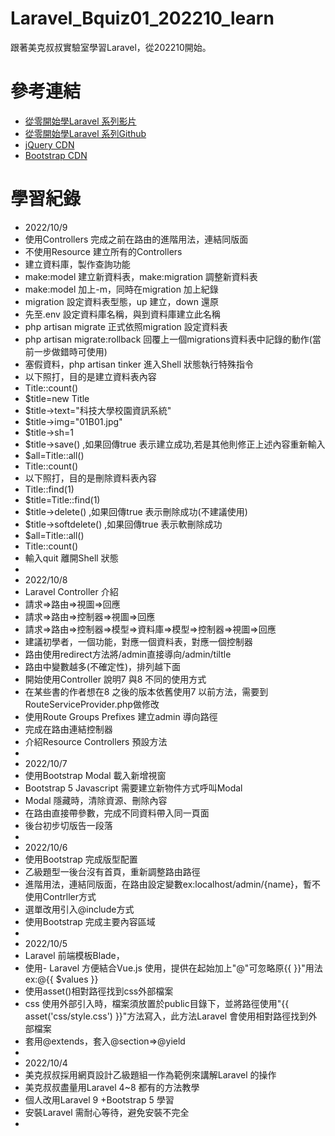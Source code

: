 # Laravel_Bquiz01_202210_learn
跟著美克叔叔實驗室學習Laravel，從202210開始。
# 參考連結
- [從零開始學Laravel 系列影片](https://www.youtube.com/playlist?list=PLL26U2k-yzXtUSppbrYKYYiGDP2kHOaUC)
- [從零開始學Laravel 系列Github](https://github.com/mackliu/laravel-bquiz01.git)
- [jQuery CDN](https://releases.jquery.com/)
- [Bootstrap CDN](https://getbootstrap.com/docs/5.2/getting-started/introduction/#cdn-links)

# 學習紀錄
- 2022/10/9
- 使用Controllers 完成之前在路由的進階用法，連結同版面
- 不使用Resource 建立所有的Controllers
- 建立資料庫，製作查詢功能
- make:model 建立新資料表，make:migration 調整新資料表
- make:model 加上-m，同時在migration 加上紀錄
- migration 設定資料表型態，up 建立，down 還原
- 先至.env 設定資料庫名稱，與到資料庫建立此名稱
- php artisan migrate 正式依照migration 設定資料表
- php artisan migrate:rollback 回覆上一個migrations資料表中記錄的動作(當前一步做錯時可使用)
- 塞假資料，php artisan tinker 進入Shell 狀態執行特殊指令
- 以下照打，目的是建立資料表內容
- Title::count()
- $title=new Title
- $title->text="科技大學校園資訊系統"
- $title->img="01B01.jpg"
- $title->sh=1
- $title->save() ,如果回傳true 表示建立成功,若是其他則修正上述內容重新輸入
- $all=Title::all()
- Title::count()
- 以下照打，目的是刪除資料表內容
- Title::find(1)
- $title=Title::find(1)
- $title->delete() ,如果回傳true 表示刪除成功(不建議使用)
- $title->softdelete() ,如果回傳true 表示軟刪除成功
- $all=Title::all()
- Title::count()
- 輸入quit 離開Shell 狀態
- 
- 2022/10/8
- Laravel Controller 介紹
- 請求=>路由=>視圖=>回應
- 請求=>路由=>控制器=>視圖=>回應
- 請求=>路由=>控制器=>模型=>資料庫=>模型=>控制器=>視圖=>回應
- 建議初學者，一個功能，對應一個資料表，對應一個控制器
- 路由使用redirect方法將/admin直接導向/admin/tiltle
- 路由中變數越多(不確定性)，排列越下面
- 開始使用Controller 說明7 與8 不同的使用方式
- 在某些書的作者想在8 之後的版本依舊使用7 以前方法，需要到RouteServiceProvider.php做修改
- 使用Route Groups Prefixes 建立admin 導向路徑
- 完成在路由連結控制器
- 介紹Resource Controllers 預設方法
- 
- 2022/10/7
- 使用Bootstrap Modal 載入新增視窗
- Bootstrap 5 Javascript 需要建立新物件方式呼叫Modal
- Modal 隱藏時，清除資源、刪除內容
- 在路由直接帶參數，完成不同資料帶入同一頁面
- 後台初步切版告一段落
- 
- 2022/10/6
- 使用Bootstrap 完成版型配置
- 乙級題型一後台沒有首頁，重新調整路由路徑
- 進階用法，連結同版面，在路由設定變數ex:localhost/admin/{name}，暫不使用Contrller方式
- 選單改用引入@include方式
- 使用Bootstrap 完成主要內容區域
- 
- 2022/10/5
- Laravel 前端模板Blade，
- 使用- Laravel 方便結合Vue.js 使用，提供在起始加上"@"可忽略原{{ }}"用法ex:@{{ $values }}
- 使用asset()相對路徑找到css外部檔案
- css 使用外部引入時，檔案須放置於public目錄下，並將路徑使用"{{ asset('css/style.css') }}"方法寫入，此方法Laravel 會使用相對路徑找到外部檔案
- 套用@extends，套入@section=>@yield
- 
- 2022/10/4
- 美克叔叔採用網頁設計乙級題組一作為範例來講解Laravel 的操作
- 美克叔叔盡量用Laravel 4~8 都有的方法教學
- 個人改用Laravel 9 +Bootstrap 5 學習
- 安裝Laravel 需耐心等待，避免安裝不完全
- 
